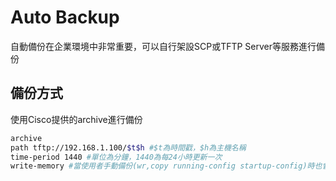 # Auto Backup #

自動備份在企業環境中非常重要，可以自行架設SCP或TFTP Server等服務進行備份

## 備份方式 ##

使用Cisco提供的archive進行備份

```bash
archive 
path tftp://192.168.1.100/$t$h #$t為時間戳，$h為主機名稱
time-period 1440 #單位為分鐘，1440為每24小時更新一次
write-memory #當使用者手動備份(wr,copy running-config startup-config)時也會進行一次備份
```